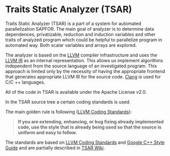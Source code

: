 # Traits Static Analyzer (TSAR)

Traits Static Analyzer (TSAR) is a part of a system for automated parallelization SAPFOR.
The main goal of analyzer is to determine data dependences, privatizable, reduction and induction variables and other traits of analyzed program which could be helpful to parallelize program in automated way. Both scalar variables and arrays are explored.

The analyzer is based on the [LLVM] compiler infrastructure and uses the [LLVM IR] as an internal representation. This allows us implement algorithms independent from the source language of an investigated program. This approach is limited only by the necessity of having the appropriate frontend that generates appropriate LLVM IR for the source code. [Clang] is used for C/C ++ languages.

All of the code in TSAR is available under the Apache License v2.0.

In the TSAR source tree a certain coding standards is used.

The main golden rule is following ([LLVM Coding Standards][LLVM CS]):

> **If you are extending, enhancing, or bug fixing already implemented code, use the style
that is already being used so that the source is uniform and easy to follow.**

The standards are based on [LLVM Coding Standards][LLVM CS] and [Google C++ Style Guide][Google CS] and are partially described in [TSAR Wiki][TSAR Wiki].

[LLVM]: http://llvm.org/ "LLVM ompiler Infrastructure"
[LLVM IR]: http://llvm.org/docs/LangRef.html "LLVM Intermediate Representation"
[Clang]: http://clang.llvm.org/ "Clang Compiler"
[LLVM CS]: http://llvm.org/docs/CodingStandards.html "LLVM Coding Standards"
[Google CS]: https://google.github.io/styleguide/cppguide.html "Google C++ Style Guide"
[TSAR Wiki]: https://github.com/dvm-system/tsar/wiki "TSAR Wiki"
